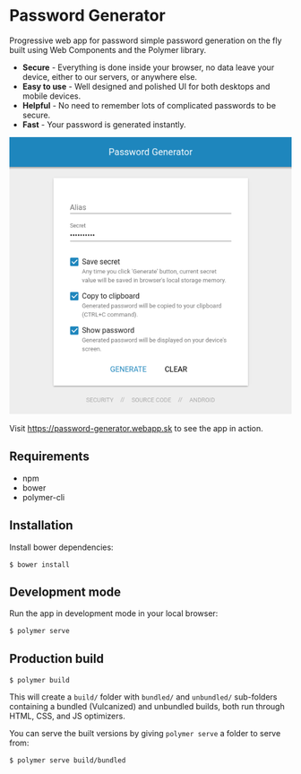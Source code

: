 # Password Generator

Progressive web app for password simple password generation on the fly built using Web Components and the Polymer library.

- **Secure** - Everything is done inside your browser, no data leave your device, either to our servers, or anywhere else.
- **Easy to use** - Well designed and polished UI for both desktops and mobile devices.
- **Helpful** - No need to remember lots of complicated passwords to be secure.
- **Fast** - Your password is generated instantly.

![Password Generator - Desktop layout](docs/screenshot.png) 

Visit https://password-generator.webapp.sk to see the app in action.

## Requirements

- npm
- bower
- polymer-cli

## Installation

Install bower dependencies:

    $ bower install

## Development mode

Run the app in development mode in your local browser:

```
$ polymer serve
```

## Production build

```
$ polymer build
```

This will create a `build/` folder with `bundled/` and `unbundled/` sub-folders containing a bundled (Vulcanized) and unbundled builds, both run through HTML, CSS, and JS optimizers.

You can serve the built versions by giving `polymer serve` a folder to serve from:

```
$ polymer serve build/bundled
```



